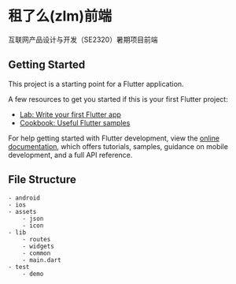 # 租了么(zlm)前端

互联网产品设计与开发（SE2320）暑期项目前端

## Getting Started

This project is a starting point for a Flutter application.

A few resources to get you started if this is your first Flutter project:

- [Lab: Write your first Flutter app](https://docs.flutter.dev/get-started/codelab)
- [Cookbook: Useful Flutter samples](https://docs.flutter.dev/cookbook)

For help getting started with Flutter development, view the
[online documentation](https://docs.flutter.dev/), which offers tutorials,
samples, guidance on mobile development, and a full API reference.

## File Structure

```
- android
- ios
- assets
    - json
    - icon
- lib
    - routes
    - widgets
    - common
    - main.dart
- test
    - demo
```
